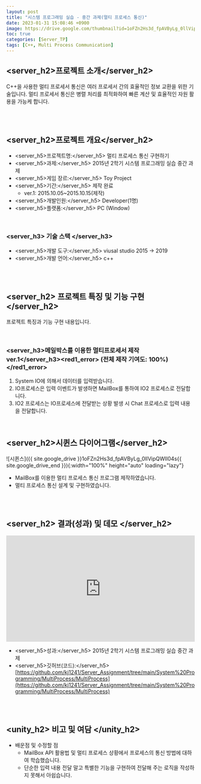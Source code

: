```yaml
---
layout: post
title: "시스템 프로그래밍 실습 - 중간 과제(멀티 프로세스 통신)"
date: 2023-01-31 15:08:46 +0900
image: https://drive.google.com/thumbnail?id=1oFZn2Hs3d_fpAVByLg_0llVipQWIl04s
toc: true
categories: [Server_TP]
tags: [C++, Multi Process Communication]
---
```


## <server_h2>프로젝트 소개</server_h2>

C++을 사용한 멀티 프로세서 통신은 여러 프로세서 간의 효율적인 정보 교환을 위한 기술입니다. 멀티 프로세서 통신은 병렬 처리를 최적화하여 빠른 계산 및 효율적인 자원 활용을 가능케 합니다.

<br>
<br>

## <server_h2>프로젝트 개요</server_h2>

- <span><server_h5>프로젝트명:</server_h5> 멀티 프로세스 통신 구현하기</span>
- <span><server_h5>과제:</server_h5> 2015년 2학기 시스템 프로그래밍 실습 중간 과제</span>
- <span><server_h5>게임 장르:</server_h5> Toy Project</span>
- <span><server_h5>기간:</server_h5> 제작 완료</span>
    - ver.1: 2015.10.05~2015.10.15(제작)
- <span><server_h5>개발인원:</server_h5> Developer(1명)</span>
- <span><server_h5>플랫폼:</server_h5> PC (Window)</span>

<br>

### <server_h3> 기술 스택 </server_h3>

- <span><server_h5>개발 도구:</server_h5> viusal studio 2015 → 2019  </span>
- <span><server_h5>개발 언어:</server_h5> c++  </span>

<br>
<br>

## <server_h2> 프로젝트 특징 및 기능 구현 </server_h2>

프로젝트 특징과 기능 구현 내용입니다.

<br>

### <server_h3>메일박스를 이용한 멀티프로세서 제작 ver.1</server_h3><red1_error> (전체 제작 기여도: 100%)</red1_error>

1. System IO에 의해서 데이터를 입력받습니다.
2. IO프로세스은 입력 이벤트가 발생하면 MailBox를 통하여 IO2 프로세스로 전달합니다.
3. IO2 프로세스는 IO프로세스에 전달받는 상황 발생 시 Chat 프로세스로 입력 내용을 전달합니다.

<br>

## <server_h2>시퀸스 다이어그램</server_h2>

![시퀸스]({{ site.google_drive }}1oFZn2Hs3d_fpAVByLg_0llVipQWIl04s{{ site.google_drive_end }}){:width="100%" height="auto" loading="lazy"}

- MailBox를 이용한 멀티 프로세스 통신 프로그램 제작하였습니다.
- 멀티 프로세스 통신 설계 및 구현하였습니다.

<br>
<br>

## <server_h2> 결과(성과) 및 데모 </server_h2>

<iframe  width="100%" style="aspect-ratio:16/9" src="https://www.youtube.com/embed/cOH9jgKtj8k" title="멀티 프로세스 통신(화질 개선)" frameborder="0" allow="accelerometer; autoplay; clipboard-write; encrypted-media; gyroscope; picture-in-picture; web-share" allowfullscreen></iframe>

- <span><server_h5>성과:</server_h5> 2015년 2학기 시스템 프로그래밍 실습 중간 과제 </span>
- <span><server_h5>깃허브(코드):</server_h5> [https://github.com/kj1241/Server_Assignment/tree/main/System%20Programming/MultiProcess/MultiProcess](https://github.com/kj1241/Server_Assignment/tree/main/System%20Programming/MultiProcess/MultiProcess)</span>

<br>
<br>

## <unity_h2> 비고 및 여담 </unity_h2>

- 배운점 및 수정할 점
    - MailBox API 활용법 및 멀티 프로세스 상황에서 프로세스의 통신 방법에 대하여 학습했습니다.
    - 단순한 입력 내용 전달 말고 특별한 기능을 구현하여 전달해 주는 로직을 작성하지 못해서 아쉽습니다.